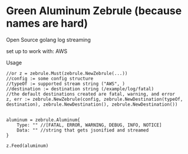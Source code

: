 # Green Aluminum Zebrule (because names are hard)
Open Source golang log streaming

set up to work with: AWS

Usage
```
//or z = zebrule.Must(zebrule.NewZebrule(...))
//config := some config structure
//typeOf := supported stream string ("AWS", )
//destination := destination string (/example/log/fatal)
//the default destinations created are fatal, warning, and error
z, err := zebrule.NewZebrule(config, zebrule.NewDestination(typeOf, destination), zebrule.NewDestination(), zebrule.NewDestination())


aluminum = zebrule.Aluminum{
    Type: "" //[FATAL, ERROR, WARNING, DEBUG, INFO, NOTICE]
    Data: "" //string that gets jsonified and streamed
}

z.Feed(aluminum)
```